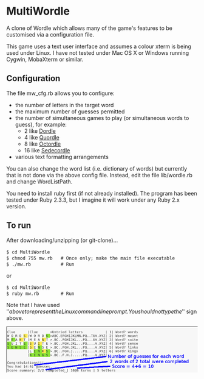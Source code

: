 # MultiWordle

A clone of Wordle which allows many of the game's features to be customised
via a configuration file.

This game uses a text user interface and assumes a colour xterm is being
used under Linux. I have not tested under Mac OS X or Windows running
Cygwin, MobaXterm or similar.


## Configuration

The file mw_cfg.rb allows you to configure:

- the number of letters in the target word
- the maximum number of guesses permitted
- the number of simultaneous games to play (or simultaneous words to guess), 
  for example:
  * 2 like [Dordle](https://zaratustra.itch.io/dordle)
  * 4 like [Quordle](https://www.quordle.com)
  * 8 like [Octordle](https://octordle.com/)
  * 16 like [Sedecordle](https://www.sedecordle.com/)
- various text formatting arrangements

You can also change the word list (i.e. dictionary of words) but currently
that is not done via the above config file. Instead, edit the file
lib/wordle.rb and change WordListPath.

You need to install ruby first (if not already installed). The program
has been tested under Ruby 2.3.3, but I imagine it will work under any
Ruby 2.x version.


## To run

After downloading/unzipping (or git-clone)...

```
$ cd MultiWordle
$ chmod 755 mw.rb   # Once only; make the main file executable
$ ./mw.rb           # Run
```

or

```
$ cd MultiWordle
$ ruby mw.rb        # Run
```

Note that I have used '$' above to represent the Linux command
line prompt. You should not type the '$' sign above.


![Screenshot of MultiWordle game](/assets/images/multiwordle1a.png)


